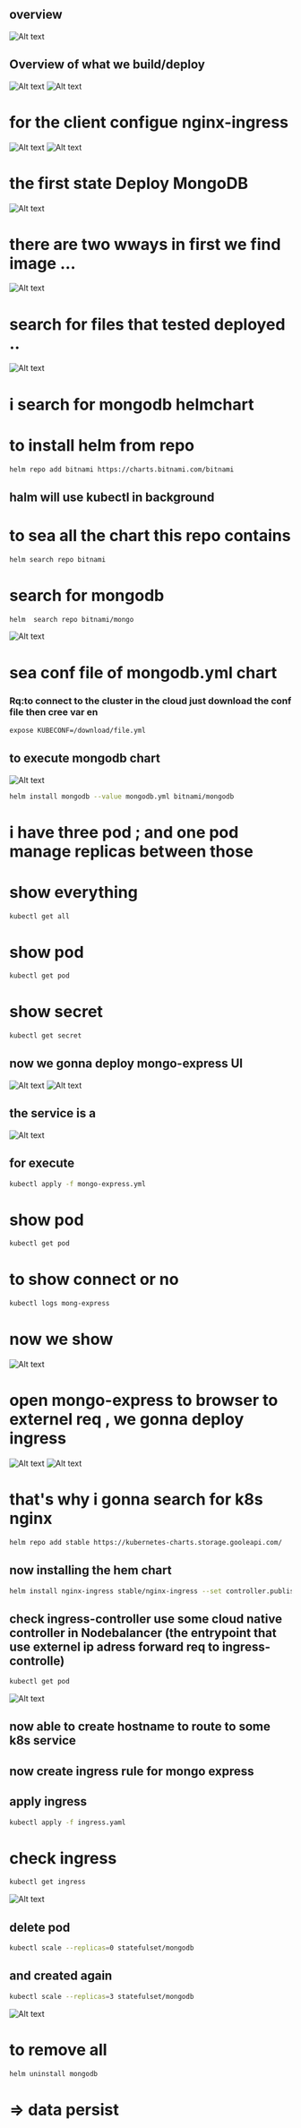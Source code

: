 ## overview
![Alt text](image.png)
## Overview of what we build/deploy
![Alt text](image-1.png)
![Alt text](image-2.png)
# for the client configue nginx-ingress
![Alt text](image-3.png)
![Alt text](image-4.png)
 # the first state Deploy MongoDB
![Alt text](image-5.png)
# there are two wways in first we find image ...
![Alt text](image-6.png)
# search for files that tested deployed ..
![Alt text](image-7.png)
# i search for mongodb helmchart
# to install helm from repo
```bash
helm repo add bitnami https://charts.bitnami.com/bitnami
```
## halm will use kubectl in background
# to sea all the chart this repo contains
```bash
helm search repo bitnami 
```
# search for mongodb 
```bash
helm  search repo bitnami/mongo
```
![Alt text](image-8.png)
# sea conf file of mongodb.yml chart
### Rq:to connect to the cluster in the cloud just download the conf file then cree var en
```bash
expose KUBECONF=/download/file.yml
```
## to execute mongodb chart
![Alt text](image-9.png)
```bash
helm install mongodb --value mongodb.yml bitnami/mongodb
```
# i have three pod ; and one pod manage replicas between those
# show everything 
```bash
kubectl get all
```
# show pod
```bash
kubectl get pod
```
# show secret
```bash
kubectl get secret
```
## now we gonna deploy mongo-express UI
![Alt text](image-10.png)
![Alt text](image-11.png)
## the service is a 
![Alt text](image-12.png)
## for execute 
```bash
kubectl apply -f mongo-express.yml
```
# show pod
```bash
kubectl get pod
```
# to show connect or no
```bash
kubectl logs mong-express
```
# now we show 
![Alt text](image-13.png)
# open mongo-express to browser to externel req , we gonna deploy ingress
![Alt text](image-14.png)
![Alt text](image-15.png)
# that's why i gonna search for k8s nginx 
```bash
helm repo add stable https://kubernetes-charts.storage.gooleapi.com/
```
## now installing the hem chart
```bash
helm install nginx-ingress stable/nginx-ingress --set controller.publishService.enabled=true
```
## check ingress-controller use some cloud native controller in Nodebalancer (the entrypoint that use externel ip adress forward req to ingress-controlle)
```bash
kubectl get pod
```
![Alt text](image-16.png)
## now able to create hostname to route to some k8s service 

## now create ingress rule for mongo express
## apply ingress 
```bash
kubectl apply -f ingress.yaml
```
# check ingress
```bash
kubectl get ingress
```
![Alt text](image-17.png)
## delete pod 
```bash
kubectl scale --replicas=0 statefulset/mongodb
```
## and created again
```bash
kubectl scale --replicas=3 statefulset/mongodb
```
![Alt text](image-18.png)
# to remove all 
```bash
helm uninstall mongodb
```
# => data persist










